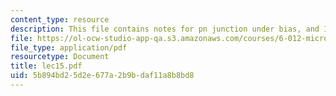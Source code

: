 ```yaml
---
content_type: resource
description: This file contains notes for pn junction under bias, and I-V characteristics.
file: https://ol-ocw-studio-app-qa.s3.amazonaws.com/courses/6-012-microelectronic-devices-and-circuits-fall-2005/5b894bd25d2e677a2b9bdaf11a8b8bd8_lec15.pdf
file_type: application/pdf
resourcetype: Document
title: lec15.pdf
uid: 5b894bd2-5d2e-677a-2b9b-daf11a8b8bd8
---
```


